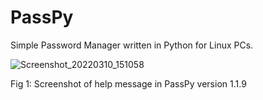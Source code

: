 # PassPy
Simple Password Manager written in Python for Linux PCs.

![Screenshot_20220310_151058](https://user-images.githubusercontent.com/8721711/157679199-6965a9db-290d-49c1-9a36-8b9f6ace9d2a.png)

Fig 1: Screenshot of help message in PassPy version 1.1.9
